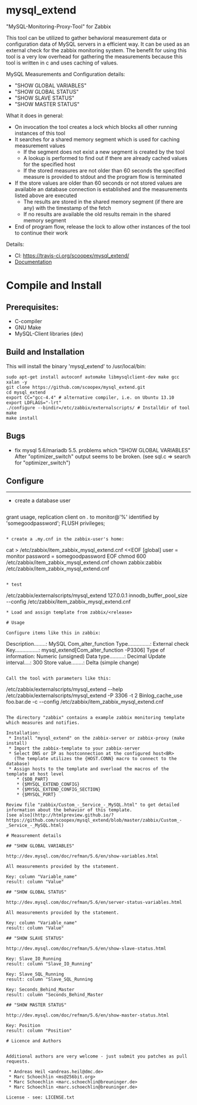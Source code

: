 mysql_extend
============

"MySQL-Monitoring-Proxy-Tool" for Zabbix


This tool can be utilized to gather behavioral measurement data or configuration data of MySQL servers in a efficient way. 
It can be used as an external check for the zabbix monitoring system.
The benefit for using this tool is a very low overhead for gathering the measurements because this tool is written in c and uses
caching of values.

MySQL Measurements and Configuration details:
 * "SHOW GLOBAL VARIABLES"
 * "SHOW GLOBAL STATUS"
 * "SHOW SLAVE STATUS"
 * "SHOW MASTER STATUS"

What it does in general:
 * On invocation the tool creates a lock which blocks all other running instances of this tool
 * It searches for a shared memory segment which is used for caching measurement values
   * If the segment does not exist a new segment is created by the tool
   * A lookup is performed to find out if there are already cached values for the specified host
   * If the stored measures are not older than 60 seconds the specified measure is provided to stdout and the program flow is terminated
 * If the store values are older than 60 seconds or not stored values are available an database connection is established and the measurements listed above are executed
   * The results are stored in the shared memory segment (if there are any) with the timestamp of the fetch
   * If no results are available the old results remain in the shared memory segment
 * End of program flow, release the lock to allow other instances of the tool to continue their work


Details:
 * CI: https://travis-ci.org/scoopex/mysql_extend/
 * [Documentation](http://htmlpreview.github.io/?https://github.com/scoopex/mysql_extend/blob/master/zabbix/3.4/documentation/Custom_-_Service_-_MySQL.html)


# Compile and Install

## Prerequisites:
 * C-compiler
 * GNU Make
 * MySQL-Client libraries (dev)

## Build and Installation

This will install the binary 'mysql_extend' to /usr/local/bin:
```
sudo apt-get install autoconf automake libmysqlclient-dev make gcc xalan -y
git clone https://github.com/scoopex/mysql_extend.git
cd mysql_extend
export CC="gcc-4.4" # alternative compiler, i.e. on Ubuntu 13.10
export LDFLAGS="-lrt" 
./configure --bindir=/etc/zabbix/externalscripts/ # Installdir of tool
make
make install
```

## Bugs

- fix mysql 5.6/mariadb 5.5. problems which "SHOW GLOBAL VARIABLES"
  After "optimizer_switch" output seems to be broken.
  (see sql.c => search for "optimizer_switch")

## Configure
---------

* create a database user

  ```
grant usage, replication client on *.* to monitor@'%' identified by 'somegoodpassword';
FLUSH privileges;
```

* create a .my.cnf in the zabbix-user's home:
  ```
cat > /etc/zabbix/item_zabbix_mysql_extend.cnf <<EOF
[global]
user = monitor
password = somegoodpassword
EOF
chmod 600 /etc/zabbix/item_zabbix_mysql_extend.cnf
chown zabbix:zabbix /etc/zabbix/item_zabbix_mysql_extend.cnf
```

* test
  ```
  /etc/zabbix/externalscripts/mysql_extend 127.0.0.1 innodb_buffer_pool_size --config /etc/zabbix/item_zabbix_mysql_extend.cnf
  ```
* Load and assign template from zabbix/<release>

# Usage

Configure items like this in zabbix:
```
Description........: MySQL Com_alter_function
Type...............: External check
Key................: mysql_extend[Com_alter_function -P3306]
Type of information: Numeric (unsigned)
Data type..........: Decimal
Update interval....: 300
Store value........: Delta (simple change)
```

Call the tool with parameters like this:
```
/etc/zabbix/externalscripts/mysql_extend --help
/etc/zabbix/externalscripts/mysql_extend -P 3306 -t 2 Binlog_cache_use foo.bar.de -c --config /etc/zabbix/item_zabbix_mysql_extend.cnf
```

The directory "zabbix" contains a example zabbix monitoring template which measures and notifies.

Installation:
 * Install "mysql_extend" on the zabbix-server or zabbix-proxy (make install)
 * Import the zabbix-template to your zabbix-server
 * Select DNS or IP as hostconnection at the configured host<BR>
   (The template utilizes the {HOST.CONN} macro to connect to the database)
 * Assign hosts to the template and overload the macros of the template at host level
    * {$DB_PART}
    * {$MYSQL_EXTEND_CONFIG}
    * {$MYSQL_EXTEND_CONFIG_SECTION}
    * {$MYSQL_PORT}

Review file "zabbix/Custom_-_Service_-_MySQL.html" to get detailed information about the behavior of this template.
[see also](http://htmlpreview.github.io/?https://github.com/scoopex/mysql_extend/blob/master/zabbix/Custom_-_Service_-_MySQL.html)

# Measurement details

## "SHOW GLOBAL VARIABLES"

http://dev.mysql.com/doc/refman/5.6/en/show-variables.html

All measurements provided by the statement.

Key: column "Variable_name"
result: column "Value"
 
## "SHOW GLOBAL STATUS"

http://dev.mysql.com/doc/refman/5.6/en/server-status-variables.html

All measurements provided by the statement.

Key: column "Variable_name"
result: column "Value"

## "SHOW SLAVE STATUS"

http://dev.mysql.com/doc/refman/5.6/en/show-slave-status.html

Key: Slave_IO_Running
result: column "Slave_IO_Running"

Key: Slave_SQL_Running
result: column "Slave_SQL_Running

Key: Seconds_Behind_Master
result: column "Seconds_Behind_Master

## "SHOW MASTER STATUS"

http://dev.mysql.com/doc/refman/5.6/en/show-master-status.html

Key: Position
result: column "Position"

# Licence and Authors


Additional authors are very welcome - just submit you patches as pull requests.

 * Andreas Heil <andreas.heil@dmc.de>
 * Marc Schoechlin <ms@256bit.org>
 * Marc Schoechlin <marc.schoechlin@breuninger.de>
 * Marc Schoechlin <marc.schoechlin@breuninger.de>

License - see: LICENSE.txt
